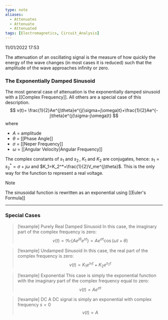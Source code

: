```yaml
---
type: note
aliases:
  - Attenuates
  - Attenuate
  - Attenuated
tags: [Electromagnetics, Circuit_Analysis]
---
```

11/01/2022 17:53

  

The attenuation of an oscillating signal is the measure of how quickly the energy of the wave changes (in most cases it is reduced) such that the amplitude of the wave approaches infinity or zero. 


### The Exponentially Damped Sinusoid

The most general case of attenuation is the exponentially damped sinusoid with a [[Complex Frequency]]. All others are a special case of this description.
$$
v(t)= \frac{1}{2}Ae^{j\theta}e^{j(\sigma+j\omega)t}+\frac{1}{2}Ae^{-j\theta}e^{j(\sigma-j\omega)t}
$$
where
- $A$ = amplitude
- $\theta$ = [[Phase Angle]]
- $\sigma$ = [[Neper Frequency]]
- $\omega$ = [[Angular Velocity|Angular Frequency]]

The complex constants of $s_1$ and $s_2\,$, $K_1$ and $K_2$ are conjugates, hence: $s_1=s_2^*=\sigma+j\omega$ and $K_1=K_2^*=\frac{1}{2}V_me^{j\theta}$. This is the only way for the function to represent a real voltage.

>[!note]
>The sinusoidal function is rewritten as an exponential using [[Euler's Formula]]

---

### Special Cases

>[!example] Purely Real Damped Sinusoid
>In this case, the imaginary part of the complex frequency is zero:
>$$
>v(t)=\mathfrak{Re}\{Ae^{j\theta}e^{st}\}=Ae^{\sigma t}\cos(\omega t+\theta)
>$$

>[!example] Undamped Sinusoid
>In this case, the real part of the complex frequency is zero:
>$$
>v(t)=K_1e^{s_1t}+K_2e^{s_2t}
>$$

>[!example] Exponential
>This case is simply the exponential function with the imaginary part of the complex frequency equal to zero:
>$$
>v(t)=Ae^{\sigma t}
>$$

>[!example] DC
>A DC signal is simply an exponential with complex frequency $s=0$
>$$
>v(t)=A
>$$

